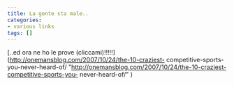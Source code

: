 ```yaml
---
title: La gente sta male..
categories:
- various links
tags: []
---
```

[..ed ora ne ho le prove
(cliccami)!!!!!](http://onemansblog.com/2007/10/24/the-10-craziest-
competitive-sports-you-never-heard-of/
"http://onemansblog.com/2007/10/24/the-10-craziest-competitive-sports-you-
never-heard-of/" )


